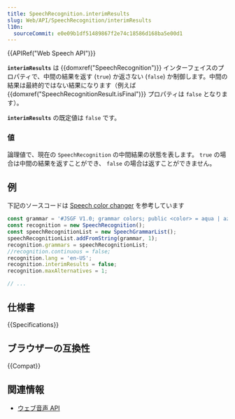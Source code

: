 ```yaml
---
title: SpeechRecognition.interimResults
slug: Web/API/SpeechRecognition/interimResults
l10n:
  sourceCommit: e0e09b1df51489867f2e74c18586d168ba5e00d1
---
```


{{APIRef("Web Speech API")}}

**`interimResults`** は {{domxref("SpeechRecognition")}} インターフェイスのプロパティで、中間の結果を返す (`true`) か返さない (`false`) か制御します。中間の結果は最終的ではない結果になります（例えば {{domxref("SpeechRecognitionResult.isFinal")}} プロパティは `false` となります）。

**`interimResults`** の既定値は `false` です。

### 値

論理値で、現在の `SpeechRecognition` の中間結果の状態を表します。 `true` の場合は中間の結果を返すことができ、 `false` の場合は返すことができません。

## 例

下記のソースコードは [Speech color changer](https://github.com/mdn/dom-examples/blob/main/web-speech-api/speech-color-changer/script.js) を参考しています

```js
const grammar = '#JSGF V1.0; grammar colors; public <color> = aqua | azure | beige | bisque | black | blue | brown | chocolate | coral | crimson | cyan | fuchsia | ghostwhite | gold | goldenrod | gray | green | indigo | ivory | khaki | lavender | lime | linen | magenta | maroon | moccasin | navy | olive | orange | orchid | peru | pink | plum | purple | red | salmon | sienna | silver | snow | tan | teal | thistle | tomato | turquoise | violet | white | yellow ;'
const recognition = new SpeechRecognition();
const speechRecognitionList = new SpeechGrammarList();
speechRecognitionList.addFromString(grammar, 1);
recognition.grammars = speechRecognitionList;
//recognition.continuous = false;
recognition.lang = 'en-US';
recognition.interimResults = false;
recognition.maxAlternatives = 1;

// ...
```

## 仕様書

{{Specifications}}

## ブラウザーの互換性

{{Compat}}

## 関連情報

- [ウェブ音声 API](/ja/docs/Web/API/Web_Speech_API)
